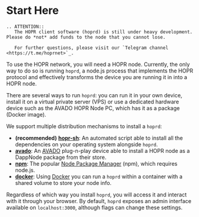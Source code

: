 # Start Here

```eval_rst
.. ATTENTION::
   The HOPR client software (hoprd) is still under heavy development. Please do *not* add funds to the node that you cannot lose.

   For further questions, please visit our `Telegram channel <https://t.me/hoprnet>`_.
```

To use the HOPR network, you will need a HOPR node. Currently, the only way to do so is running `hoprd`, a node.js process that implements the HOPR protocol and effectively transforms the device you are running it in into a HOPR node.

There are several ways to run `hoprd`: you can run it in your own device, install it on a virtual private server (VPS) or use a dedicated hardware device such as the AVADO HOPR Node PC, which has it as a package (Docker image).

We support multiple distribution mechanisms to install a `hoprd`:

- **(recommended)** **[hopr-sh](using-script.md)**: An automated script able to install all the dependencies on your operating system alongside `hoprd`.
- **[avado](using-avado.md)**: An [AVADO](https://ava.do/) plug-n-play device able to install a HOPR node as a DappNode package from their store.
- **[npm](using-npm.md)**: The popular [Node Package Manager](https://www.npmjs.com/) (npm), which requires node.js.
- **[docker](using-docker.md)**: Using [Docker](https://www.docker.com/) you can run a `hoprd` within a container with a shared volume to store your node info.

Regardless of which way you install `hoprd`, you will access it and interact with it through your browser. By default, `hoprd` exposes an admin interface available on `localhost:3000`, although flags can change these settings.